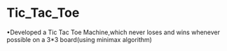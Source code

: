# Tic_Tac_Toe


•Developed a Tic Tac Toe Machine,which never loses and wins whenever possible on a 3*3 board(using minimax algorithm)
